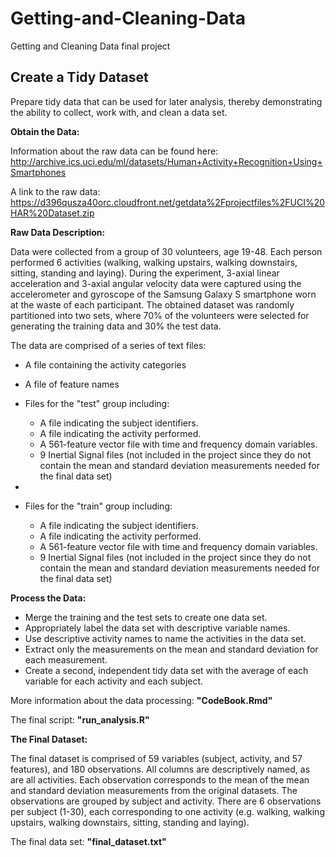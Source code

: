 # Getting-and-Cleaning-Data
Getting and Cleaning Data final project

## Create a Tidy Dataset

Prepare tidy data that can be used for later analysis, thereby demonstrating the ability to collect, work with, and clean a data set.

**Obtain the Data:**

Information about the raw data can be found here: http://archive.ics.uci.edu/ml/datasets/Human+Activity+Recognition+Using+Smartphones 

A link to the raw data: https://d396qusza40orc.cloudfront.net/getdata%2Fprojectfiles%2FUCI%20HAR%20Dataset.zip


**Raw Data Description:**

Data were collected from a group of 30 volunteers, age 19-48. Each person performed 6 activities (walking, walking upstairs, walking downstairs, sitting, standing and laying).  During the experiment, 3-axial linear acceleration and 3-axial angular velocity data were captured using the accelerometer and gyroscope of the Samsung Galaxy S smartphone worn at the waste of each participant. The obtained dataset was randomly partitioned into two sets, where 70% of the volunteers were selected for generating the training data and 30% the test data.


The data are comprised of a series of text files:

- A file containing the activity categories

- A file of feature names

- Files for the "test" group including:
  - A file indicating the subject identifiers.
  - A file indicating the activity performed.
  - A 561-feature vector file with time and frequency domain variables.
  - 9 Inertial Signal files (not included in the project since they do not contain the mean and standard deviation measurements needed for the final data set)
- 

- Files for the "train" group including:
  - A file indicating the subject identifiers.
  - A file indicating the activity performed.
  - A 561-feature vector file with time and frequency domain variables.
  - 9 Inertial Signal files (not included in the project since they do not contain the mean and standard deviation measurements needed for the final data set)


**Process the Data:**

- Merge the training and the test sets to create one data set.
- Appropriately label the data set with descriptive variable names.
- Use descriptive activity names to name the activities in the data set.
- Extract only the measurements on the mean and standard deviation for each measurement.
- Create a second, independent tidy data set with the average of each variable for each activity and each subject.

More information about the data processing: **"CodeBook.Rmd"**

The final script: **"run_analysis.R"**

**The Final Dataset:**

The final dataset is comprised of 59 variables (subject, activity, and 57 features), and 180 observations.  All columns are descriptively named, as are all activities.  Each observation corresponds to the mean of the mean and standard deviation measurements from the original datasets.  The observations are grouped by subject and activity.  There are 6 observations per subject (1-30), each corresponding to one activity (e.g. walking, walking upstairs, walking downstairs, sitting, standing and laying).  

The final data set: **"final_dataset.txt"**
